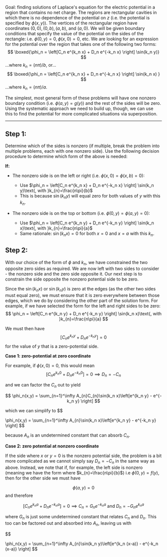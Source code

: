 Goal: finding solutions of Laplace's equation for the electric potential in a region that contains no net charge. The regions are rectangular cavities in which there is no dependence of the potential on $z$ (i.e. the potential is specified by $\phi(x,y)$). The vertices of the rectangular region have coordinates $(0,0), (0,b), (a,b)$, and $(a,0)$. We will be given boundary conditions that specify the value of the potential on the sides of the rectangle: i.e. $\phi(0,y)=0, \phi(x,0) =0$, etc. We are looking for an expression for the potential over the region that takes one of the following two forms: $$
\boxed{\phi_n = \left[C_n e^{k_n x} + D_n e^{-k_n x} \right] \sin(k_n y)}
$$ ...where $k_n = (n\pi)/b$, or... $$
\boxed{\phi_n = \left[C_n e^{k_n x} + D_n e^{-k_n x} \right] \sin(k_n x) }
$$...where $k_n = (n\pi)/a$. 


The simplest, most general form of these problems will have one nonzero boundary condition (i.e. $\phi(a,y) = g(y)$) and the rest of the sides will be zero. Using the systematic approach we need to build up, though, we can use this to find the potential for more complicated situations via superposition. 

___

## Step 1:

Determine which of the sides is nonzero (if multiple, break the problem into multiple problems, each with one nonzero side). Use the following decision procedure to determine which form of the above is needed:

**If:** 
- The nonzero side is on the left or right (i.e. $\phi(x,0)=\phi(x,b)=0$):
	- Use $\phi_n = \left[C_n e^{k_n x} + D_n e^{-k_n x} \right] \sin(k_n y)\text{, with }k_{n}=\frac{n\pi}{b}$
	- This is because $\sin(k_{n}y)$ will equal zero for both values of $y$ with this $k_{n}$.

- The nonzero side is on the top or bottom (i.e. $\phi(0,y)=\phi(a,y)=0$):
	- Use $\phi_n = \left[C_n e^{k_n y} + D_n e^{-k_n y} \right] \sin(k_n x)\text{, with }k_{n}=\frac{n\pi}{a}$
	- Same rationale: $\sin(k_{n} x)=0$ for both $x=0$ and $x=a$ with this $k_{n}$.

## Step 2:

With our choice of the form of $\phi$ and $k_{n}$, we have constrained the two opposite zero sides as required. We are now left with two sides to consider - the nonzero side and the zero side opposite it. Our next step is to constrain the side opposite the nonzero potential side to be zero.

Since the $\sin(k_{n} x)$ or $\sin(k_{n} y)$ is zero at the edges (as the other two sides must equal zero), we must ensure that it is zero everywhere between those edges, which we do by considering the other part of the solution form. For example, if we have selected the form for the left and right sides to be zero:
$$
\phi_n = \left[C_n e^{k_n y} + D_n e^{-k_n y} \right] \sin(k_n x)\text{, with }k_{n}=\frac{n\pi}{a}
$$

We must then have 
$$
\left[C_n e^{k_n y} + D_n e^{-k_n y} \right]=0
$$
for the value of $y$ that is a zero-potential side. 


**Case 1: zero-potential at zero coordinate**

For example, if $\phi(x,0)=0$, this would mean
$$
\left[C_n e^{k_n 0} + D_n e^{-k_n 0} \right]=0 \implies D_{n}=-C_{n}
$$

and we can factor the $C_{n}$ out to yield

$$
\phi_n(x,y) = \sum_{n=1}^\infty A_{n}C_{n}\sin(k_n x)\left[e^{k_n y} - e^{-k_n y} \right] 
$$

which we can simplify to 
$$

$$
$$
\phi_n(x,y) = \sum_{n=1}^\infty A_{n}\sin(k_n x)\left[e^{k_n y} - e^{-k_n y} \right] 
$$

because $A_{n}$ is an undetermined constant that can absorb $C_{n}$. 





**Case 2: zero potential at nonzero coordinate**

If the side where $x$ or $y=0$ is the nonzero potential side, the problem is a bit more complicated as we cannot simply say $D_{n}=-C_{n}$ in the same way as above. Instead, we note that if, for example, the left side is nonzero (meaning we have the form where $k_{n}=\frac{n\pi}{b}$) i.e $\phi(0,y)=f(y)$, then for the other side we must have 

$$
\phi(a,y)=0
$$
and therefore 

$$
\left[C_n e^{k_n a} + D_n e^{-k_n a} \right]=0 \implies C_{n}=G_{n}e^{-k_{n}a}\text{ and } D_{n}=-G_{n}e^{k_{n}a}
$$

where $G_{n}$ is just some undetermined constant that relates $C_{n}$ and $D_{n}$. This too can be factored out and absorbed into $A_{n}$, leaving us with 

$$

\phi_n(x,y) = \sum_{n=1}^\infty A_{n}\sin(k_n y)\left[e^{k_n (x-a)} - e^{-k_n (x-a)} \right] 
$$

